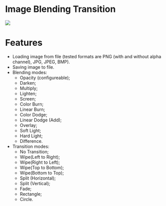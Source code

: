 <h1>Image Blending Transition</h1>

<img src="https://i.imgur.com/CZ9vTjW.png" />

# Features
- Loading image from file (tested formats are PNG (with and without alpha channel), JPG, JPEG, BMP).
- Saving image to file.
- Blending modes:
  - Opacity (configureable);
  - Darken;
  - Multiply;
  - Lighten;
  - Screen;
  - Color Burn;
  - Linear Burn;
  - Color Dodge;
  - Linear Dodge (Add);
  - Overlay;
  - Soft Light;
  - Hard Light;
  - Difference.
- Transition modes:
  - No Transition;
  - Wipe(Left to Right);
  - Wipe(Right to Left);
  - Wipe(Top to Bottom);
  - Wipe(Bottom to Top);
  - Split (Horizontal);
  - Split (Vertical);
  - Fade;
  - Rectangle;
  - Circle.

